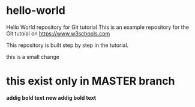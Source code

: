 # hello-world
Hello World repository for Git tutorial
This is an example repository for the Git tutoial on https://www.w3schools.com

This repository is built step by step in the tutorial.

this is a small change

this exist only in MASTER branch
=======
**addig bold text**
**new addig bold text**
